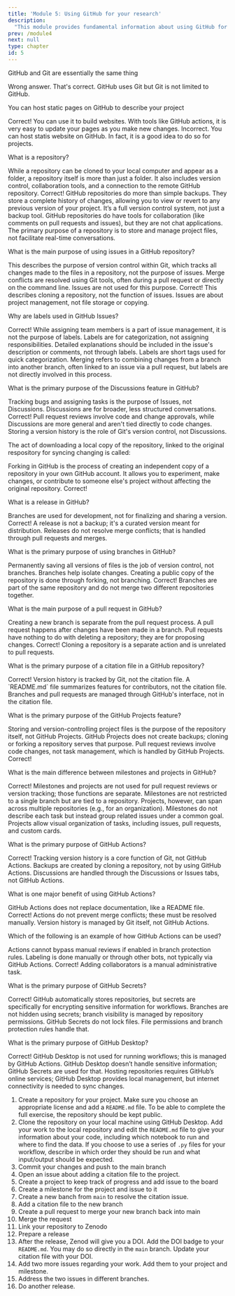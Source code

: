 ```yaml
---
title: 'Module 5: Using GitHub for your research'
description:
  "This module provides fundamental information about using GitHub for your research."
prev: /module4
next: null
type: chapter
id: 5
---
```


<exercise id="1" title="Git and GitHub" type="slides">

<slides source="chapter5_01_git_and_github">

</exercise>

<exercise id="2" title="Introduction to Github" type="slides">

<slides source="chapter5_02_intro_github">

</exercise>

<exercise id="3" title="Intermediate Github" type="slides">

<slides source="chapter5_03_intermediate_github">

</exercise>

<exercise id="4" title="GitHub for project planning" type="slides">

<slides source="chapter5_04_projectmanagement">
 
</exercise>

<exercise id="5" title="Advanced GitHub" type="slides">

<slides source="chapter5_05_Advanced GitHub">
 
</exercise>

<exercise id="6" title="GitHub Desktop" type="slides">

<slides source="chapter5_06_GitHubDesktop">
 
</exercise>

<exercise id="7" title="Test your understanding">

GitHub and Git are essentially the same thing

<choice id="05-01">
<opt text="True">
Wrong answer.
</opt>
<opt text="False", correct="true">
That's correct. GitHub uses Git but Git is not limited to GitHub. 
</opt>
</choice>

You can host static pages on GitHub to describe your project

<choice id="05-02">
<opt text="True", correct="true">
Correct! You can use it to build websites. With tools like GitHub actions, it is very easy to update your pages as you make new changes.
</opt>
<opt text="False">
Incorrect. You can host statis website on GitHub. In fact, it is a good idea to do so for projects. 
</opt>
</choice>

What is a repository?

<choice id="05-03">
<opt text="A folder on your computer that holds all your project files.">
While a repository can be cloned to your local computer and appear as a folder, a repository itself is more than just a folder. It also includes version control, collaboration tools, and a connection to the remote GitHub repository.
</opt>
<opt text="A cloud-based location that stores your project files, version history, and collaboration tools.", correct=True>
Correct!
</opt>
<opt text="A backup service that saves only the latest version of your project">
GitHub repositories do more than simple backups. They store a complete history of changes, allowing you to view or revert to any previous version of your project. It’s a full version control system, not just a backup tool.
</opt>
<opt text="A chat application where developers can communicate about their code">
GitHub repositories do have tools for collaboration (like comments on pull requests and issues), but they are not chat applications. The primary purpose of a repository is to store and manage project files, not facilitate real-time conversations.
</opt>
</choice>

What is the main purpose of using issues in a GitHub repository?

<choice id="05-04">
<opt text="To store the entire history of changes in a project.">
This describes the purpose of version control within Git, which tracks all changes made to the files in a repository, not the purpose of issues.
</opt>
<opt text="To resolve merge conflicts between branches.">
Merge conflicts are resolved using Git tools, often during a pull request or directly on the command line. Issues are not used for this purpose.
</opt>
<opt text="To create tasks, report bugs, or suggest enhancements for a project.", correct=True>
Correct!
</opt>
<opt text="To create a local copy of a repository on your computer">
This describes cloning a repository, not the function of issues. Issues are about project management, not file storage or copying.
</opt>
</choice>

Why are labels used in GitHub Issues?

<choice id="05-05">
<opt text="To describe the purpose and category of an issue for easier organization and tracking.", correct=True>
Correct!
</opt>
<opt text="To assign an issue to a specific team member.">
While assigning team members is a part of issue management, it is not the purpose of labels. Labels are for categorization, not assigning responsibilities.
</opt>
<opt text="To provide a detailed explanation of the problem described in the issue.">
Detailed explanations should be included in the issue's description or comments, not through labels. Labels are short tags used for quick categorization.
</opt>
<opt text="To merge an issue with a pull request.">
Merging refers to combining changes from a branch into another branch, often linked to an issue via a pull request, but labels are not directly involved in this process.
</opt>
</choice>

What is the primary purpose of the Discussions feature in GitHub?

<choice id="05-06">
<opt text="To track bugs and assign tasks within a project.">
Tracking bugs and assigning tasks is the purpose of Issues, not Discussions. Discussions are for broader, less structured conversations.
</opt>
<opt text="To have collaborative conversations, share ideas, and ask questions about a project.", correct=True>
Correct!
</opt>
<opt text="To review and approve changes in a pull request.">
Pull request reviews involve code and change approvals, while Discussions are more general and aren't tied directly to code changes.
</opt>
<opt text="To store a version history of all changes in the repository.">
Storing a version history is the role of Git's version control, not Discussions.
</opt>
</choice>

The act of downloading a local copy of the repository, linked to the original respository for syncing changing is called:

<choice id="05-07">
<opt text="Forking">
Forking in GitHub is the process of creating an independent copy of a repository in your own GitHub account. It allows you to experiment, make changes, or contribute to someone else's project without affecting the original repository.
</opt>
<opt text="Cloning", correct=True>
Correct!
</opt>
</choice>

What is a release in GitHub?

<choice id="05-08">
<opt text="A branch used to develop new features.">
Branches are used for development, not for finalizing and sharing a version.
</opt>
<opt text="A specific version of a project, often shared with the public, that includes key files and version details.", correct=True>
Correct!
</opt>
<opt text="A backup of the entire repository, stored locally.">
A release is not a backup; it's a curated version meant for distribution.
</opt>
<opt text="A tool for resolving merge conflicts.">
Releases do not resolve merge conflicts; that is handled through pull requests and merges.
</opt>
</choice>

What is the primary purpose of using branches in GitHub?

<choice id="05-09">
<opt text="To permanently save all versions of the project files.">
Permanently saving all versions of files is the job of version control, not branches. Branches help isolate changes.
</opt>
<opt text="To create a public copy of the repository for experimentation.">
Creating a public copy of the repository is done through forking, not branching.
</opt>
<opt text="To allow multiple developers to work on different features or fixes without affecting the main codebase.", correct=True>
Correct!
</opt>
<opt text="To merge two different repositories into one.">
Branches are part of the same repository and do not merge two different repositories together.
</opt>
</choice>

What is the main purpose of a pull request in GitHub?

<choice id="05-10">
<opt text="To create a new branch for developing a feature or fixing a bug.">
Creating a new branch is separate from the pull request process. A pull request happens after changes have been made in a branch.
</opt>
<opt text="To request permission to delete a repository.">
Pull requests have nothing to do with deleting a repository; they are for proposing changes.
</opt>
<opt text="To propose and discuss changes from one branch before merging them into another branch.", correct=True>
Correct!
</opt>
<opt text="To clone a repository to your local machine for offline work.">
Cloning a repository is a separate action and is unrelated to pull requests.
</opt>
</choice>

What is the primary purpose of a citation file in a GitHub repository?

<choice id="05-11">
<opt text="To provide proper credit to authors and offer citation details for academic use.", correct=True>
Correct!
</opt>
<opt text="To track the version history of the repository.">
Version history is tracked by Git, not the citation file.
</opt>
<opt text="To summarize the main features of the repository for new contributors.">
A `README.md` file summarizes features for contributors, not the citation file.
</opt>
<opt text="To list all the branches and pull requests in the repository.">
Branches and pull requests are managed through GitHub's interface, not in the citation file.
</opt>
</choice>

What is the primary purpose of the GitHub Projects feature?

<choice id="05-12">
<opt text="To store and version control project files.">
Storing and version-controlling project files is the purpose of the repository itself, not GitHub Projects.
</opt>
<opt text="To generate a backup of the repository for offline use.">
GitHub Projects does not create backups; cloning or forking a repository serves that purpose.
</opt>
<opt text="To review and approve changes in a pull request.">
Pull request reviews involve code changes, not task management, which is handled by GitHub Projects.
</opt>
<opt text="To create a Kanban-style board for organizing tasks, tracking progress, and managing workflows.", correct=True>
Correct!
</opt>
</choice>

What is the main difference between milestones and projects in GitHub?

<choice id="05-13">
<opt text="Milestones track high-level goals and group issues, while projects organize tasks visually using a board or table.", correct=True>
Correct!
</opt>
<opt text="Milestones are used to review pull requests, while projects track the version history of the repository.">
Milestones and projects are not used for pull request reviews or version tracking; those functions are separate.
</opt>
<opt text="Milestones are limited to a single branch, while projects can span multiple repositories.">
Milestones are not restricted to a single branch but are tied to a repository. Projects, however, can span across multiple repositories (e.g., for an organization).
</opt>
<opt text="Milestones provide detailed descriptions of each task, while projects only allow tagging of issues.">
Milestones do not describe each task but instead group related issues under a common goal. Projects allow visual organization of tasks, including issues, pull requests, and custom cards.
</opt>
</choice>

What is the primary purpose of GitHub Actions?

<choice id="05-14">
<opt text="To automate workflows like testing, deployment, and code formatting.", correct=True>
Correct!
</opt>
<opt text="To track the version history of a repository.">
Tracking version history is a core function of Git, not GitHub Actions.
</opt>
<opt text="To create a backup of your repository on your local machine.">
Backups are created by cloning a repository, not by using GitHub Actions.
</opt>
<opt text="To manage discussions and comments about the project.">
Discussions are handled through the Discussions or Issues tabs, not GitHub Actions.
</opt>
</choice>

What is one major benefit of using GitHub Actions?

<choice id="05-15">
<opt text="It replaces the need for a README file">
GitHub Actions does not replace documentation, like a README file.
</opt>
<opt text="It ensures that changes to the repository are automatically tested or deployed.", correct=True>
Correct!
</opt>
<opt text="It prevents all merge conflicts in a repository.">
Actions do not prevent merge conflicts; these must be resolved manually.
</opt>
<opt text="It permanently saves all versions of the project in GitHub.">
Version history is managed by Git itself, not GitHub Actions.
</opt>
</choice>

Which of the following is an example of how GitHub Actions can be used?

<choice id="05-16">
<opt text="Merging branches automatically without review.">
Actions cannot bypass manual reviews if enabled in branch protection rules.
</opt>
<opt text="Assigning labels to issues and pull requests.">
Labeling is done manually or through other bots, not typically via GitHub Actions.
</opt>
<opt text="Running automated tests on code every time a pull request is opened.", correct=True>
Correct!
</opt>
<opt text="Adding collaborators to a repository.">
Adding collaborators is a manual administrative task.
</opt>
</choice>

What is the primary purpose of GitHub Secrets?

<choice id="05-17">
<opt text="To store encrypted sensitive information like API keys, passwords, or tokens for use in workflows.", correct=True>
Correct!
</opt>
<opt text="To back up the entire repository securely on GitHub servers.">
GitHub automatically stores repositories, but secrets are specifically for encrypting sensitive information for workflows.
</opt>
<opt text="To hide branches from public view.">
Branches are not hidden using secrets; branch visibility is managed by repository permissions.
</opt>
<opt text="To permanently lock files in a repository from being edited.">
GitHub Secrets do not lock files. File permissions and branch protection rules handle that.
</opt>
</choice>

What is the primary purpose of GitHub Desktop?

<choice id="05-18">
<opt text="To provide a graphical interface for managing Git and GitHub repositories locally.", correct=True>
Correct!
</opt>
<opt text="To run automated workflows and scripts directly from your computer.">
GitHub Desktop is not used for running workflows; this is managed by GitHub Actions.
</opt>
<opt text="To store and encrypt sensitive information like API keys for your projects.">
GitHub Desktop doesn’t handle sensitive information; GitHub Secrets are used for that.
</opt>
<opt text="To host repositories on GitHub without needing an internet connection.">
Hosting repositories requires GitHub’s online services; GitHub Desktop provides local management, but internet connectivity is needed to sync changes.
</opt>
</choice>

</exercise>

<exercise id="8" title="Hands-on exercise">

1. Create a repository for your project. Make sure you choose an appropriate license and add a `README.md` file. To be able to complete the full exercise, the repository should be kept public. 
2. Clone the repository on your local machine using GitHub Desktop. Add your work to the local repository and edit the `README.md` file to give your information about your code, including which notebook to run and where to find the data. If you choose to use a series of `.py` files for your workflow, describe in which order they should be run and what input/output should be expected. 
3. Commit your changes and push to the main branch
4. Open an issue about adding a citation file to the project. 
5. Create a project to keep track of progress and add issue to the board
6. Create a milestone for the project and issue to it
7. Create a new banch from `main` to resolve the citation issue. 
8. Add a citation file to the new branch
9. Create a pull request to merge your new branch back into main
10. Merge the request
11. Link your repository to Zenodo
12. Prepare a release
13. After the release, Zenod will give you a DOI. Add the DOI badge to your `README.md`. You may do so directly in the `main` branch. Update your citation file with your DOI. 
14. Add two more issues regarding your work. Add them to your project and milestone. 
15. Address the two issues in different branches.
16. Do another release.
 
</exercise>